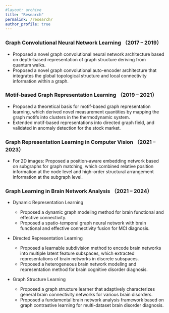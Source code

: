 ```yaml
---
#layout: archive
title: "Research"
permalink: /research/
author_profile: true
---
```



### Graph Convolutional Neural Network Learning （2017 – 2019）

- Proposed a novel graph convolutional neural network architecture based on depth-based representation of graph structure deriving from quantum walks.
- Proposed a novel graph convolutional auto-encoder architecture that integrates the global topological structure and local connectivity information within a graph.


### Motif-based Graph Representation Learning	（2019 – 2021）

- Proposed a theoretical basis for motif-based graph representation learning, which derived novel measurement quantities by mapping the graph motifs into clusters in the thermodynamic system.
- Extended motif-based representations into directed graph field, and validated in anomaly detection for the stock market.

  
### Graph Representation Learning in Computer Vision	（2021 – 2023）

- For 2D images: Proposed a position-aware embedding network based on subgraphs for graph matching, which combined relative position information at the node level and high-order structural arrangement information at the subgraph level.


### Graph Learning in Brain Network Analysis	（2021 – 2024）

- Dynamic Representation Learning
  - Proposed a dynamic graph modeling method for brain functional and effective connectivity.
  - Proposed a spatio-temporal graph neural network with brain functional and effective connectivity fusion for MCI diagnosis.

- Directed Representation Learning
  - Proposed a learnable subdivision method to encode brain networks into multiple latent feature subspaces, which extracted representations of brain networks in discrete subspaces.
  - Proposed a heterogeneous brain network modeling and representation method for brain cognitive disorder diagnosis.


- Graph Structure Learning
  - Proposed a graph structure learner that adaptively characterizes general brain connectivity networks for various brain disorders.
  - Proposed a fundamental brain network analysis framework based on graph contrastive learning for multi-dataset brain disorder diagnosis.

